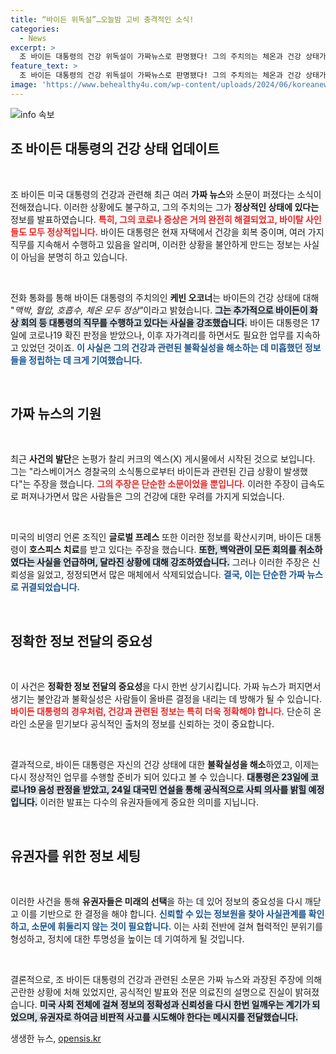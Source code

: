 ```yaml
---
title: “바이든 위독설”…오늘밤 고비 충격적인 소식!
categories:
  - News
excerpt: >
  조 바이든 대통령의 건강 위독설이 가짜뉴스로 판명됐다! 그의 주치의는 체온과 건강 상태가 모두 정상이라고 밝혔으며, 바이든은 코로나19 음성 판정을 받고 복귀했다. 연설도 예정되어 있어 더욱 주목된다.
feature_text: >
  조 바이든 대통령의 건강 위독설이 가짜뉴스로 판명됐다! 그의 주치의는 체온과 건강 상태가 모두 정상이라고 밝혔으며, 바이든은 코로나19 음성 판정을 받고 복귀했다. 연설도 예정되어 있어 더욱 주목된다.
image: 'https://www.behealthy4u.com/wp-content/uploads/2024/06/koreanews.jpg'
---
```


<p><img src="https://www.behealthy4u.com/wp-content/uploads/2024/06/koreanews.jpg" alt="info 속보" /></p>

<h2 data-ke-size="size26">조 바이든 대통령의 건강 상태 업데이트</h2>

<p data-ke-size="size16">&nbsp;</p>

<p>조 바이든 미국 대통령의 건강과 관련해 최근 여러 <strong>가짜 뉴스</strong>와 소문이 퍼졌다는 소식이 전해졌습니다. 이러한 상황에도 불구하고, 그의 주치의는 그가 <strong>정상적인 상태에 있다는</strong> 정보를 발표하였습니다. <b><span style="color: #ee2323;">특히, 그의 코로나 증상은 거의 완전히 해결되었고, 바이탈 사인들도 모두 정상적입니다.</span></b> 바이든 대통령은 현재 자택에서 건강을 회복 중이며, 여러 가지 직무를 지속해서 수행하고 있음을 알리며, 이러한 상황을 불안하게 만드는 정보는 사실이 아님을 분명히 하고 있습니다.</p>

<p data-ke-size="size16">&nbsp;</p>

<p>전화 통화를 통해 바이든 대통령의 주치의인 <strong>케빈 오코너</strong>는 바이든의 건강 상태에 대해 "<em>맥박, 혈압, 호흡수, 체온 모두 정상"</em></b>이라고 밝혔습니다. <b><span style="background-color: #21538527;">그는 추가적으로 바이든이 화상 회의 등 대통령의 직무를 수행하고 있다는 사실을 강조했습니다.</span></b> 바이든 대통령은 17일에 코로나19 확진 판정을 받았으나, 이후 자가격리를 하면서도 필요한 업무를 지속하고 있었던 것이죠. <b><span style="color: #1a5490;">이 사실은 그의 건강과 관련된 불확실성을 해소하는 데 미흡했던 정보들을 정립하는 데 크게 기여했습니다.</span></b></p>

<p data-ke-size="size16">&nbsp;</p>

<h2 data-ke-size="size26">가짜 뉴스의 기원</h2>

<p data-ke-size="size16">&nbsp;</p>

<p>최근 <strong>사건의 발단</strong>은 논평가 찰리 커크의 엑스(X) 게시물에서 시작된 것으로 보입니다. 그는 "라스베이거스 경찰국의 소식통으로부터 바이든과 관련된 긴급 상황이 발생했다"는 주장을 했습니다. <b><span style="color: #ee2323;">그의 주장은 단순한 소문이었을 뿐입니다.</span></b> 이러한 주장이 급속도로 퍼져나가면서 많은 사람들은 그의 건강에 대한 우려를 가지게 되었습니다.</p>

<p data-ke-size="size16">&nbsp;</p>

<p>미국의 비영리 언론 조직인 <strong>글로벌 프레스</strong> 또한 이러한 정보를 확산시키며, 바이든 대통령이 <strong>호스피스 치료</strong>를 받고 있다는 주장을 했습니다. <b><span style="background-color: #21538527;">또한, 백악관이 모든 회의를 취소하였다는 사실을 언급하며, 달라진 상황에 대해 강조하였습니다.</span></b> 그러나 이러한 주장은 신뢰성을 잃었고, 정정되면서 많은 매체에서 삭제되었습니다. <b><span style="color: #1a5490;">결국, 이는 단순한 가짜 뉴스로 귀결되었습니다.</span></b></p>

<p data-ke-size="size16">&nbsp;</p>

<h2 data-ke-size="size26">정확한 정보 전달의 중요성</h2>

<p data-ke-size="size16">&nbsp;</p>

<p>이 사건은 <strong>정확한 정보 전달의 중요성</strong>을 다시 한번 상기시킵니다. 가짜 뉴스가 퍼지면서 생기는 불안감과 불확실성은 사람들이 올바른 결정을 내리는 데 방해가 될 수 있습니다. <b><span style="color: #ee2323;">바이든 대통령의 경우처럼, 건강과 관련된 정보는 특히 더욱 정확해야 합니다.</span></b> 단순히 온라인 소문을 믿기보다 공식적인 출처의 정보를 신뢰하는 것이 중요합니다.</p>

<p data-ke-size="size16">&nbsp;</p>

<p>결과적으로, 바이든 대통령은 자신의 건강 상태에 대한 <strong>불확실성을 해소</strong>하였고, 이제는 다시 정상적인 업무를 수행할 준비가 되어 있다고 볼 수 있습니다. <b><span style="background-color: #21538527;">대통령은 23일에 코로나19 음성 판정을 받았고, 24일 대국민 연설을 통해 공식적으로 사퇴 의사를 밝힐 예정입니다.</span></b> 이러한 발표는 다수의 유권자들에게 중요한 의미를 지닙니다.</p>

<p data-ke-size="size16">&nbsp;</p>

<h2 data-ke-size="size26">유권자를 위한 정보 세팅</h2>

<p data-ke-size="size16">&nbsp;</p>

<p>이러한 사건을 통해 <strong>유권자들은 미래의 선택</strong>을 하는 데 있어 정보의 중요성을 다시 깨닫고 이를 기반으로 한 결정을 해야 합니다. <b><span style="color: #1a5490;">신뢰할 수 있는 정보원을 찾아 사실관계를 확인하고, 소문에 휘둘리지 않는 것이 필요합니다.</span></b> 이는 사회 전반에 걸쳐 협력적인 분위기를 형성하고, 정치에 대한 투명성을 높이는 데 기여하게 될 것입니다.</p>

<p data-ke-size="size16">&nbsp;</p>

<p>결론적으로, 조 바이든 대통령의 건강과 관련된 소문은 가짜 뉴스와 과장된 주장에 의해 곤란한 상황에 처해 있었지만, 공식적인 발표와 전문 의료진의 설명으로 진실이 밝혀졌습니다. <b><span style="background-color: #21538527;">미국 사회 전체에 걸쳐 정보의 정확성과 신뢰성을 다시 한번 일깨우는 계기가 되었으며, 유권자로 하여금 비판적 사고를 시도해야 한다는 메시지를 전달했습니다.</span></b></p>
생생한 뉴스, <a href="https://opensis.kr" rel="dofollow">opensis.kr</a>


